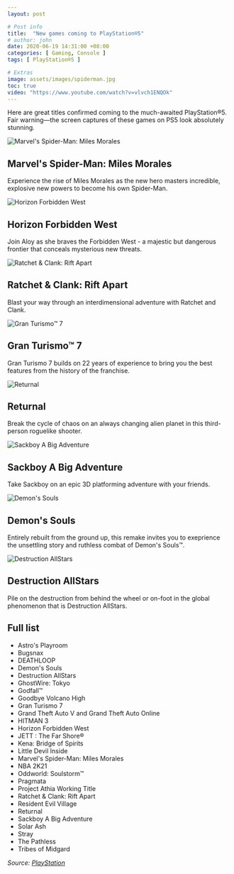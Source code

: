 ```yaml
---
layout: post

# Post info
title:  "New games coming to PlayStation®5"
# author: john
date: 2020-06-19 14:31:00 +08:00
categories: [ Gaming, Console ]
tags: [ PlayStation®5 ]

# Extras
image: assets/images/spiderman.jpg
toc: true
video: "https://www.youtube.com/watch?v=vlvch1ENQOk"
---
```

Here are great titles confirmed coming to the much-awaited PlayStation®5. Fair warning—the screen captures of these games on PS5 look absolutely stunning.

![Marvel's Spider-Man: Miles Morales](https://s7test3.scene7.com/is/image/SIEPDC/ps5-spiderman-video-thumb-block-8-en-110620?$1600px$)
## Marvel's Spider-Man: Miles Morales
Experience the rise of Miles Morales as the new hero masters incredible, explosive new powers to become his own Spider-Man.

![Horizon Forbidden West](https://s7test3.scene7.com/is/image/SIEPDC/ps5-hzd-video-thumb-block-05-en-110620?$1600px$)
## Horizon Forbidden West
Join Aloy as she braves the Forbidden West - a majestic but dangerous frontier that conceals mysterious new threats.

![Ratchet & Clank: Rift Apart](https://s7test3.scene7.com/is/image/SIEPDC/ps5-ratchet_clank-video-thumb-block-06-en-110620?$1600px$)
## Ratchet & Clank: Rift Apart
Blast your way through an interdimensional adventure with Ratchet and Clank.

![Gran Turismo­­™ 7](https://s7test3.scene7.com/is/image/SIEPDC/ps5-gt7-video-thumb-block-07-en-110620?$1600px$)
## Gran Turismo­­™ 7
Gran Turismo 7 builds on 22 years of experience to bring you the best features from the history of the franchise.

![Returnal](https://s7test3.scene7.com/is/image/SIEPDC/ps5-returnal-video-thumb-block-05-en-110620?$1600px$)
## Returnal
Break the cycle of chaos on an always changing alien planet in this third-person roguelike shooter.

![Sackboy A Big Adventure](https://s7test3.scene7.com/is/image/SIEPDC/ps5-sackboy-video-thumb-block-06-en-110620?$1600px$)
## Sackboy A Big Adventure
Take Sackboy on an epic 3D platforming adventure with your friends.

![Demon's Souls](https://s7test3.scene7.com/is/image/SIEPDC/ps5-demonsouls-video-thumb-block-07-en-110620?$1600px$)
## Demon's Souls
Entirely rebuilt from the ground up, this remake invites you to exeprience the unsettling story and ruthless combat of Demon's Souls­­™.

![Destruction AllStars](https://s7test3.scene7.com/is/image/SIEPDC/ps5-destructionallstars-video-thumb-block-8-en-110620?$1600px$)
## Destruction AllStars
Pile on the destruction from behind the wheel or on-foot in the global phenomenon that is Destruction AllStars.

## Full list
- Astro's Playroom
- Bugsnax
- DEATHLOOP
- Demon's Souls
- Destruction AllStars
- GhostWire: Tokyo
- Godfall­­™
- Goodbye Volcano High
- Gran Turismo 7
- Grand Theft Auto V and Grand Theft Auto Online
- HITMAN 3
- Horizon Forbidden West
- JETT : The Far Shore®
- Kena: Bridge of Spirits
- Little Devil Inside
- Marvel's Spider-Man: Miles Morales
- NBA 2K21
- Oddworld: Soulstorm™
- Pragmata
- Project Athia <span class="badge badge-primary">Working Title</span>
- Ratchet & Clank: Rift Apart
- Resident Evil Village
- Returnal
- Sackboy A Big Adventure
- Solar Ash
- Stray
- The Pathless
- Tribes of Midgard

*Source: <a href="https://www.playstation.com/en-us/ps5/games/" target="blank">PlayStation</a>*
